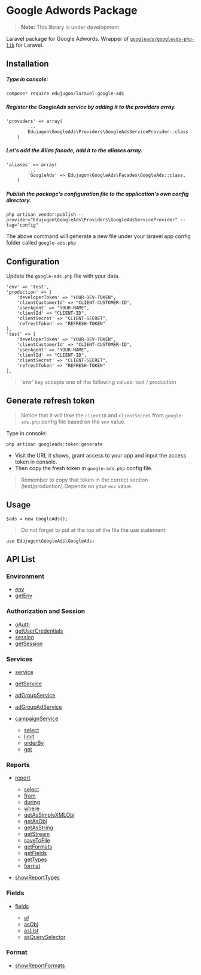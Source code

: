 # Google Adwords Package

> **Note:** This library is under development

Laravel package for Google Adwords. Wrapper of [`googleads/googleads-php-lib`](https://github.com/googleads/googleads-php-lib) for Laravel.

##  Installation

##### Type in console:

```
composer require edujugon/laravel-google-ads
```

##### Register the GoogleAds service by adding it to the providers array.

```
'providers' => array(
        ...
        Edujugon\GoogleAds\Providers\GoogleAdsServiceProvider::class
    )
```

##### Let's add the Alias facade, add it to the aliases array.

```
'aliases' => array(
        ...
        'GoogleAds' => Edujugon\GoogleAds\Facades\GoogleAds::class,
    )
```

##### Publish the package's configuration file to the application's own config directory.

```
php artisan vendor:publish --provider="Edujugon\GoogleAds\Providers\GoogleAdsServiceProvider" --tag="config"
```

The above command will generate a new file under your laravel app config folder called `google-ads.php`

##  Configuration

Update the `google-ads.php` file with your data.

```
'env' => 'test',
'production' => [
    'developerToken' => "YOUR-DEV-TOKEN",
    'clientCustomerId' => "CLIENT-CUSTOMER-ID",
    'userAgent' => "YOUR-NAME",
    'clientId' => "CLIENT-ID",
    'clientSecret' => "CLIENT-SECRET",
    'refreshToken' => "REFRESH-TOKEN"
],
'test' => [
    'developerToken' => "YOUR-DEV-TOKEN",
    'clientCustomerId' => "CLIENT-CUSTOMER-ID",
    'userAgent' => "YOUR-NAME",
    'clientId' => "CLIENT-ID",
    'clientSecret' => "CLIENT-SECRET",
    'refreshToken' => "REFRESH-TOKEN"
],
```
>   'env' key accepts one of the following values: test / production

##  Generate refresh token

>   Notice that it will take the `clientID` and `clientSecret` from `google-ads.php` config file based on the `env` value.

Type in console:

```
php artisan googleads:token:generate
```

*   Visit the URL it shows, grant access to your app and input the access token in console.
*   Then copy the fresh token in `google-ads.php` config file.

>   Remember to copy that token in the correct section (test/production).Depends on your `env` value.


##  Usage

```
$ads = new GoogleAds();
```
>   Do not forget to put at the top of the file the use statement:
```
use Edujugon\GoogleAds\GoogleAds;
```

## API List

### Environment

- [env](https://github.com/edujugon/laravel-google-ads#env)
- [getEnv](https://github.com/edujugon/laravel-google-ads#getenv)

### Authorization and Session

- [oAuth](https://github.com/edujugon/laravel-google-ads#oauth)
- [getUserCredentials](https://github.com/edujugon/laravel-google-ads#getusercredentials)
- [session](https://github.com/edujugon/laravel-google-ads#session)
- [getSession](https://github.com/edujugon/laravel-google-ads#getsession)

### Services

- [service](https://github.com/edujugon/laravel-google-ads#service)
- [getService](https://github.com/edujugon/laravel-google-ads#getservice)
- [adGroupService](https://github.com/edujugon/laravel-google-ads#adgroupservice)
- [adGroupAdService](https://github.com/edujugon/laravel-google-ads#adgroupadservice)
- [campaignService](https://github.com/edujugon/laravel-google-ads#campaignservice)
    
    - [select](https://github.com/edujugon/laravel-google-ads#service-select)
    - [limit](https://github.com/edujugon/laravel-google-ads#service-limit)
    - [orderBy](https://github.com/edujugon/laravel-google-ads#service-orderby)
    - [get](https://github.com/edujugon/laravel-google-ads#service-get)
    
    
### Reports

- [report](https://github.com/edujugon/laravel-google-ads#report)

    - [select](https://github.com/edujugon/laravel-google-ads#report-select)
    - [from](https://github.com/edujugon/laravel-google-ads#report-from)
    - [during](https://github.com/edujugon/laravel-google-ads#report-during)
    - [where](https://github.com/edujugon/laravel-google-ads#report-where)
    - [getAsSimpleXMLObj](https://github.com/edujugon/laravel-google-ads#report-getassimplexmlobj)
    - [getAsObj](https://github.com/edujugon/laravel-google-ads#report-getasobj)
    - [getAsString](https://github.com/edujugon/laravel-google-ads#report-getasstring)
    - [getStream](https://github.com/edujugon/laravel-google-ads#report-getstream)
    - [saveToFile](https://github.com/edujugon/laravel-google-ads#report-savetofile)
    - [getFormats](https://github.com/edujugon/laravel-google-ads#report-getformats)
    - [getFields](https://github.com/edujugon/laravel-google-ads#report-getfields)
    - [getTypes](https://github.com/edujugon/laravel-google-ads#report-gettypes)
    - [format](https://github.com/edujugon/laravel-google-ads#report-format)
    
- [showReportTypes](https://github.com/edujugon/laravel-google-ads#showreporttypes)

### Fields

- [fields](https://github.com/edujugon/laravel-google-ads#fields)

    - [of](https://github.com/edujugon/laravel-google-ads#fields-of)
    - [asObj](https://github.com/edujugon/laravel-google-ads#fields-asobj)
    - [asList](https://github.com/edujugon/laravel-google-ads#fields-aslist)
    - [asQuerySelector](https://github.com/edujugon/laravel-google-ads#fields-asqueryselector)
    
### Format

- [showReportFormats](https://github.com/edujugon/laravel-google-ads#showreportformats)